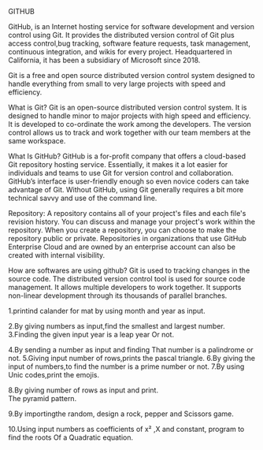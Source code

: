GITHUB

GitHub, is an Internet hosting service for 
software development and version control using Git. 
It provides the distributed version control 
of Git plus access control,bug tracking, 
software feature requests, task management, 
continuous integration, and wikis for every project.
Headquartered in California, it has been 
a subsidiary of Microsoft since 2018.

Git is a free and open source distributed
version control system designed to handle
everything from small to very large projects 
with speed and efficiency.


What is Git?
Git is an open-source distributed version
control system. It is designed to handle 
minor to major projects with high speed and
efficiency. It is developed to co-ordinate
the work among the developers. The version control allows us to track and work together with our team members at the same workspace.

What Is GitHub? 
GitHub is a for-profit company that offers
a cloud-based Git repository hosting service. 
Essentially, it makes it a lot easier for
individuals and teams to use Git for version
control and collaboration. GitHub’s interface
is user-friendly enough so even novice coders
can take advantage of Git. Without GitHub,
using Git generally requires a bit more technical
savvy and use of the command line.

Repository: A repository contains all of 
your project's files and each file's revision
history. You can discuss and manage your
project's work within the repository. 
When you create a repository, you can 
choose to make the repository public or private.
Repositories in organizations that use GitHub 
Enterprise Cloud and are owned by an enterprise 
account can also be created with internal visibility.

How are softwares are using github? 
Git is used to tracking changes in the source code.
The distributed version control tool is used for 
source code management. It allows multiple developers
to work together. It supports non-linear 
development through its thousands of parallel branches.

1.printind calander for mat by using month
  and year as input.

2.By giving numbers as input,find the smallest
  and largest number.
3.Finding the given input year is a leap year
  Or not.

4.By sending a number as input and finding
  That number is a palindrome or not.
5.Giving input number of rows,prints the
  pascal triangle.
6.By giving the input of numbers,to find the
  number is a prime number or not.
7.By using Unic codes,print the emojis.

8.By giving number of rows as input and print.   
  The pyramid pattern.

9.By importingthe random, design a rock, pepper and
  Scissors game.

10.Using input numbers as coefficients of x²
   ,X and constant, program to find the roots
   Of a Quadratic equation.
